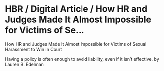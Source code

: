# HBR / Digital Article / How HR and Judges Made It Almost Impossible for Victims of Se…

How HR and Judges Made It Almost Impossible for Victims of Sexual Harassment to Win in Court

Having a policy is often enough to avoid liability, even if it isn’t effective. by Lauren B. Edelman